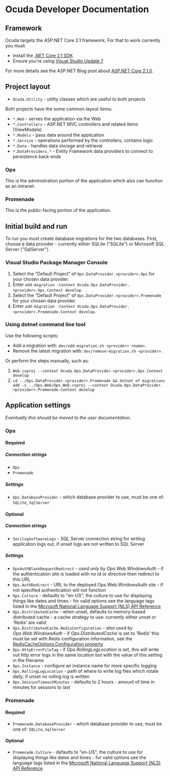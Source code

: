 # Ocuda Developer Documentation

## Framework

Ocuda targets the ASP.NET Core 2.1 framework. For that to work currently you must:

- Install the [.NET Core 2.1 SDK](https://www.microsoft.com/net/download/dotnet-core/sdk-2.1.300)
- Ensure you're using [Visual Studio Update 7](https://visualstudio.com/vs)

For more details see the ASP.NET Blog post about [ASP.NET Core 2.1.0](https://blogs.msdn.microsoft.com/webdev/2018/05/30/asp-net-core-2-1-0-now-available/).

## Project layout

- `Ocuda.Utility` - utility classes which are useful to both projects

Both projects have the some common layout items:

- `*.Web` - serves the application via the Web
- `*.Controllers` - ASP.NET MVC controllers and related items (ViewModels)
- `*.Models` - pass data around the application
- `*.Service` - operations performed by the controllers, contains logic
- `*.Data` - handles data storage and retrieval
- `*.DataProviders.*` - Entity Framework data providers to connect to persistence back-ends

### Ops

This is the administration portion of the application which also can function as an intranet.

### Promenade

This is the public-facing portion of the application.

## Initial build and run

To run you must create database migrations for the two databases. First, choose a data provider - currently either SQLite ("SQLite") or Microsoft SQL Server ("SqlServer").

### Visual Studio Package Manager Console

1. Select the "Default Project" of `Ops.DataProvider.<provider>.Ops` for your chosen data provider.
2. Enter `add-migration -Context Ocuda.Ops.DataProvider.<provider>.Ops.Context develop`.
3. Select the "Default Project" of `Ops.DataProvider.<provider>.Promenade` for your chosen data provider.
4. Enter `add-migration -Context Ocuda.Ops.DataProvider.<provider>.Promenade.Context develop`.

### Using dotnet command line tool

Use the following scripts:

- Add a migration with: `dev/add-migration.sh <provider> <name>`.
- Remove the latest migration with: `dev/remove-migration.sh <provider>`.

Or perform the steps manually, such as:

1. `Web.csproj --context Ocuda.Ops.DataProvider.<provider>.Ops.Context develop`
2. `cd ../Ops.DataProvider.<provider>.Promenade && dotnet ef migrations add -s ../Ops.Web/Ops.Web.csproj --context Ocuda.Ops.DataProvider.<provider>.Promenade.Context develop`

## Application settings
_Eventually this should be moved to the user documentation._

### Ops

#### Required
##### Connection strings
- `Ops`
- `Promenade`

##### Settings
- `Ops.DatabaseProvider` - which database provider to use, must be one of: `SQLite`, `SqlServer`

#### Optional
##### Connection strings
- `SerilogSoftwareLogs` - SQL Server connection string for writing application logs out, if unset logs are not written to SQL Server

##### Settings
- `OpsAuthBlankRequestRedirect` - *used only by Ops.Web.WindowsAuth* - if the authentication site is loaded with no id or directive then redirect to this URL
- `Ops.AuthRedirect` - URL to the deployed Ops.Web.WindowsAuth site - if not specified authentication will not function
- `Ops.Culture` - defaults to "en-US", the culture to use for displaying things like dates and times - for valid options see the language tags listed in the [Microsoft National Language Support (NLS) API Reference](http://go.microsoft.com/fwlink/?LinkId=200048)
- `Ops.DistributedCache` - when unset, defaults to memory-based distributed cache - a cache strategy to use: currently either unset or 'Redis' are valid
- `Ops.DistributedCache.RedisConfiguration` - *also used by Ops.Web.WindowsAuth* - if *Ops.DistributedCache* is set to 'Redis' this must be set with Redis configuration information, see the [RedisCacheOptions.Configuration property](https://docs.microsoft.com/en-us/dotnet/api/microsoft.extensions.caching.redis.rediscacheoptions.configuration)
- `Ops.HttpErrorFileTag` - if *Ops.RollingLogLocation* is set, this will write out http error logs in the same location but with the value of this setting in the filename
- `Ops.Instance` - configure an instance name for more specific logging
- `Ops.RollingLogLocation` - path of where to write log files which rotate daily, if unset no rolling log is written
- `Ops.SessionTimeoutMinutes` - defaults to 2 hours - amount of time in minutes for sessions to last

### Promenade

#### Required
- `Promenade.DatabaseProvider` - which database provider to use, must be one of: `SQLite`, `SqlServer`

#### Optional
- `Promenade.Culture` - defaults to "en-US", the culture to use for displaying things like dates and times - for valid options see the language tags listed in the [Microsoft National Language Support (NLS) API Reference](http://go.microsoft.com/fwlink/?LinkId=200048)
